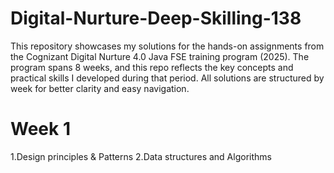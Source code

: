 # Digital-Nurture-Deep-Skilling-138
This repository showcases my solutions for the hands-on assignments from the Cognizant Digital Nurture 4.0 Java FSE training program (2025). The program spans 8 weeks, and this repo reflects the key concepts and practical skills I developed during that period. All solutions are structured by week for better clarity and easy navigation.

# Week 1

1.Design principles & Patterns
2.Data structures and Algorithms
